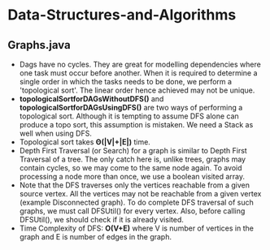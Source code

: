 # Data-Structures-and-Algorithms
## Graphs.java
* Dags have no cycles. They are great for modelling dependencies where one task must occur before another. When it is required to determine a single order in which the tasks needs to be done, we perform a 'topological sort'. The linear order hence achieved may not be unique.
* **topologicalSortforDAGsWithoutDFS()** and **topologicalSortforDAGsUsingDFS()** are two ways of performing a topological sort. Although it is tempting to assume DFS alone can produce a topo sort, this assumption is mistaken. We need a Stack as well when using DFS.
* Topological sort takes **Θ(|V|+|E|)** time.
* Depth First Traversal (or Search) for a graph is similar to Depth First Traversal of a tree. The only catch here is, unlike trees, graphs may contain cycles, so we may come to the same node again. To avoid processing a node more than once, we use a boolean visited array. 
* Note that the DFS traverses only the vertices reachable from a given source vertex. All the vertices may not be reachable from a given vertex (example Disconnected graph). To do complete DFS traversal of such graphs, we must call DFSUtil() for every vertex. Also, before calling DFSUtil(), we should check if it is already visited.
* Time Complexity of DFS: **O(V+E)** where V is number of vertices in the graph and E is number of edges in the graph.
